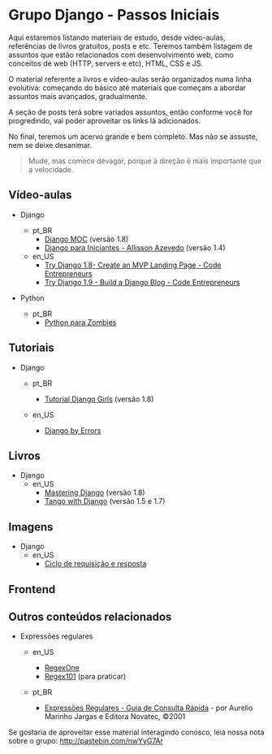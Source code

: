 # Grupo Django - Passos Iniciais

Aqui estaremos listando materiais de estudo, desde vídeo-aulas, referências de livros gratuitos, posts e etc. Teremos também listagem de assuntos que estão relacionados com desenvolvimento web, como conceitos de web (HTTP, servers e etc), HTML, CSS e JS.

O material referente a livros e vídeo-aulas serão organizados numa linha evolutiva: começando do básico até materiais que começam a abordar assuntos mais avançados, gradualmente.

A seção de posts terá sobre variados assuntos, então conforme você for progredindo, vai poder aproveitar os links lá adicionados.

No final, teremos um acervo grande e bem completo. Mas não se assuste, nem se deixe desanimar.
> Mude, mas comece devagar, porque a direção é mais importante que a velocidade.

## Vídeo-aulas

- Django
	- pt_BR
		- [Django MOC](https://www.youtube.com/playlist?list=PLHWfNMxB2F4G2KHo8DBQr_xq79FXgEIAE) (versão 1.8)
		- [Django para Iniciantes - Allisson Azevedo](https://www.youtube.com/playlist?list=PLfkVgm8720kzm6fmTekjtKyFcppyD4Ubd) (versão 1.4)
	- en_US
		- [Try Django 1.8- Create an MVP Landing Page - Code Entrepreneurs](https://www.youtube.com/playlist?list=PLEsfXFp6DpzRcd-q4vR5qAgOZUuz8041S)
		- [Try Django 1.9 -  Build a Django Blog - Code Entrepreneurs](https://www.youtube.com/playlist?list=PLEsfXFp6DpzQFqfCur9CJ4QnKQTVXUsRy)

- Python
	- pt_BR
		- [Python para Zombies](https://www.youtube.com/playlist?list=PLUukMN0DTKCtbzhbYe2jdF4cr8MOWClXc)


## Tutoriais

- Django
	- pt_BR
		- [Tutorial Django Girls](http://tutorial.djangogirls.org/pt/) (versão 1.8)

	- en_US
		- [Django by Errors](https://django-by-errors.readthedocs.org/en/latest/)

## Livros

- Django
	- en_US
		- [Mastering Django](http://masteringdjango.com/) (versão 1.8)
		- [Tango with Django](http://www.tangowithdjango.com/) (versão 1.5 e 1.7)


## Imagens

- Django
	- en_US
		- [Ciclo de requisição e resposta](http://i.imgur.com/jDyQIEz.jpg)


## Frontend


## Outros conteúdos relacionados

- Expressões regulares
	- en_US
		- [RegexOne](http://regexone.com/lesson/introduction_abcs)
		- [Regex101](https://regex101.com/#python) (para praticar)

	- pt_BR
		- [Expressões Regulares - Guia de Consulta Rápida](http://aurelio.net/regex/guia/) - por Aurelio Marinho Jargas e Editora Novatec, ©2001


Se gostaria de aproveitar esse material interagindo conosco, leia nossa nota sobre o grupo: http://pastebin.com/nwYyG7Ar

